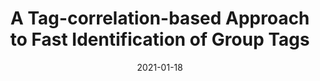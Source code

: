 ---
title: "A Tag-correlation-based Approach to Fast Identification of Group Tags"
authors:
- Xin Xie
- Xin Xie
- Xiulong Liu
- Heng Qi
- Song Guo
- Keqiu Li

date: "2021-01-18"
doi: "10.1109/TMC.2021.3052572"

# Publication type.
# 1 = Conference paper; 2 = Journal article;
# 3 = Preprint Paper; 4 = Report; 5 = Book; 6 = Book section;
# 7 = Thesis; 8 = Patent
publication_types: ["2"]

# Publication name and optional abbreviated publication name.
publication: "*IEEE Transactions on Mobile Computing*"
publication_short: "TMC"

url_pdf: https://ieeexplore.ieee.org/document/9328282
# url_code: ''
# url_dataset: ''
# url_poster: ''
# url_project: ''
# url_slides: ''
# url_video: ''

---